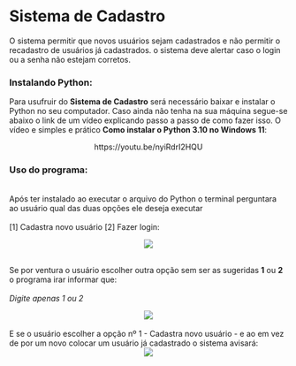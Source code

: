 # Sistema de Cadastro
O sistema permitir que novos usuários sejam cadastrados e não permitir o recadastro de usuários já cadastrados. o sistema deve alertar caso o login ou a senha não estejam corretos.

### Instalando Python:
Para usufruir do **Sistema de Cadastro** será necessário baixar e instalar o Python no seu computador. Caso ainda não tenha na sua máquina segue-se abaixo o link de um vídeo explicando passo a passo de como fazer isso. O vídeo e simples e prático **Como instalar o Python 3.10 no Windows 11**:

<div align="center">
  https://youtu.be/nyiRdrI2HQU
</div>

### Uso do programa:
<br>Após ter instalado ao executar o arquivo do Python o terminal perguntara ao usuário qual das duas opções ele deseja executar </br>
<br> [1] Cadastra novo usuário [2] Fazer login:</br>
<div align="center">
<img src="https://user-images.githubusercontent.com/126103951/230150017-df01199a-95b3-4008-89dc-e6b9de431a9b.png"/>
</div>

<br> Se por ventura o usuário escolher outra opção sem ser as sugeridas **1** ou **2** o programa irar informar que:</br>
<br> *Digite apenas 1 ou 2* </br>

<div align="center">
<img src="https://user-images.githubusercontent.com/126103951/230152158-93358780-f650-4060-8692-98fb0818c94f.png"/>
</div>
<br>E se o usuário escolher a opção nº 1 - Cadastra novo usuário - e ao em vez de por um novo colocar um usuário já cadastrado o sistema avisará:</br> 

<div align="center">
<img src="https://user-images.githubusercontent.com/126103951/230156448-44040bc1-d8a5-4afe-990d-4b9dbb6c2c7b.png"/>
</div>
